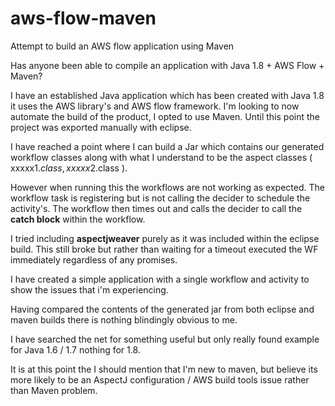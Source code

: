 # aws-flow-maven
Attempt to build an AWS flow application using Maven


Has anyone been able to compile an application with Java 1.8 + AWS Flow + Maven?

I have an established Java application which has been created with Java 1.8 it uses the AWS library's and AWS flow framework. I'm looking to now automate the build of the product, I opted to use Maven. Until this point the project was exported manually with eclipse.

I have reached a point where I can build a Jar which contains our generated workflow classes along with what I understand to be the aspect classes ( xxxxx$1.class, xxxxx$2.class ).

However when running this the workflows are not working as expected. The workflow task is registering but is not calling the decider to schedule the activity's. The workflow then times out and calls the decider to call the **catch block** within the workflow.

I tried including **aspectjweaver** purely as it was included within the eclipse build. This still broke but rather than waiting for a timeout executed the WF immediately regardless of any promises.

I have created a simple application with a single workflow and activity to show the issues that i'm experiencing. 

Having compared the contents of the generated jar from both eclipse and maven builds there is nothing blindingly obvious to me.

I have searched the net for something useful but only really found example for Java 1.6 / 1.7 nothing for 1.8.

It is at this point the I should mention that I'm new to maven, but believe its more likely to be an AspectJ configuration / AWS build tools issue rather than Maven problem. 

